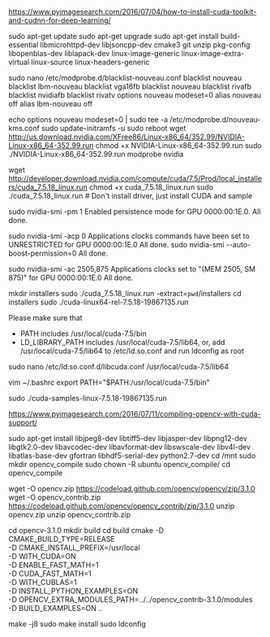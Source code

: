 
https://www.pyimagesearch.com/2016/07/04/how-to-install-cuda-toolkit-and-cudnn-for-deep-learning/

sudo apt-get update
sudo apt-get upgrade
sudo apt-get install build-essential libmicrohttpd-dev libjsoncpp-dev cmake3 git unzip pkg-config libopenblas-dev liblapack-dev linux-image-generic linux-image-extra-virtual linux-source linux-headers-generic

sudo nano /etc/modprobe.d/blacklist-nouveau.conf
blacklist nouveau
blacklist lbm-nouveau
blacklist vga16fb
blacklist nouveau
blacklist rivafb
blacklist nvidiafb
blacklist rivatv
options nouveau modeset=0
alias nouveau off
alias lbm-nouveau off

echo options nouveau modeset=0 | sudo tee -a /etc/modprobe.d/nouveau-kms.conf
sudo update-initramfs -u
sudo reboot
wget http://us.download.nvidia.com/XFree86/Linux-x86_64/352.99/NVIDIA-Linux-x86_64-352.99.run
chmod +x NVIDIA-Linux-x86_64-352.99.run
sudo ./NVIDIA-Linux-x86_64-352.99.run
modprobe nvidia

wget http://developer.download.nvidia.com/compute/cuda/7.5/Prod/local_installers/cuda_7.5.18_linux.run
chmod +x cuda_7.5.18_linux.run
sudo ./cuda_7.5.18_linux.run   # Don't install driver, just install CUDA and sample

sudo nvidia-smi -pm 1
Enabled persistence mode for GPU 0000:00:1E.0.
All done.

sudo nvidia-smi -acp 0
Applications clocks commands have been set to UNRESTRICTED for GPU 0000:00:1E.0
All done.
sudo nvidia-smi --auto-boost-permission=0
All done.

sudo nvidia-smi -ac 2505,875
Applications clocks set to "(MEM 2505, SM 875)" for GPU 0000:00:1E.0
All done.

mkdir installers
sudo ./cuda_7.5.18_linux.run -extract=`pwd`/installers
cd installers
sudo ./cuda-linux64-rel-7.5.18-19867135.run

Please make sure that
 -   PATH includes /usr/local/cuda-7.5/bin
 -   LD_LIBRARY_PATH includes /usr/local/cuda-7.5/lib64, or,
  add /usr/local/cuda-7.5/lib64 to /etc/ld.so.conf and run ldconfig as root

sudo nano  /etc/ld.so.conf.d/libcuda.conf
/usr/local/cuda-7.5/lib64

vim ~/.bashrc
export PATH="$PATH:/usr/local/cuda-7.5/bin"

sudo ./cuda-samples-linux-7.5.18-19867135.run


https://www.pyimagesearch.com/2016/07/11/compiling-opencv-with-cuda-support/


sudo apt-get install libjpeg8-dev libtiff5-dev libjasper-dev libpng12-dev libgtk2.0-dev libavcodec-dev libavformat-dev libswscale-dev libv4l-dev libatlas-base-dev gfortran libhdf5-serial-dev python2.7-dev
cd /mnt
sudo mkdir opencv_compile
sudo chown -R ubuntu opencv_compile/
cd opencv_compile

wget -O opencv.zip https://codeload.github.com/opencv/opencv/zip/3.1.0
wget -O opencv_contrib.zip https://codeload.github.com/opencv/opencv_contrib/zip/3.1.0
unzip opencv.zip
unzip opencv_contrib.zip

cd opencv-3.1.0
mkdir build
cd build
cmake -D CMAKE_BUILD_TYPE=RELEASE \
    -D CMAKE_INSTALL_PREFIX=/usr/local \
    -D WITH_CUDA=ON \
    -D ENABLE_FAST_MATH=1 \
    -D CUDA_FAST_MATH=1 \
    -D WITH_CUBLAS=1 \
    -D INSTALL_PYTHON_EXAMPLES=ON \
    -D OPENCV_EXTRA_MODULES_PATH=../../opencv_contrib-3.1.0/modules \
    -D BUILD_EXAMPLES=ON ..

make -j8
sudo make install
sudo ldconfig

